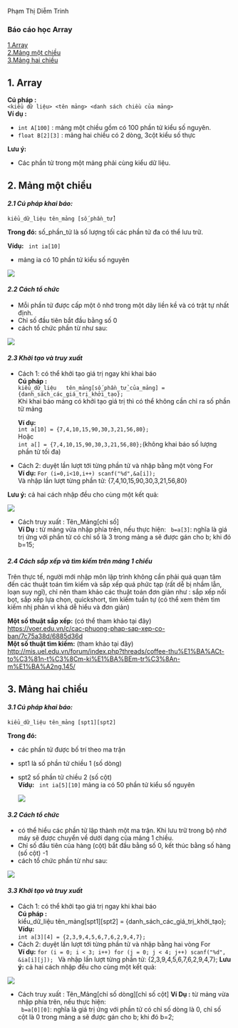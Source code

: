 Phạm Thị Diễm Trinh
### Báo cáo học Array
[1.Array](#Array)  
[2.Mảng một chiều](#motchieu)  
[3.Mảng hai chiều](#haichieu)  


<a name="Array"></a>
## 1. Array

**Cú pháp :**  
 `<kiểu dữ liệu> <tên mảng> <danh sách chiều của mảng>`  
**Ví dụ :**
- `int A[100]` : mảng một chiều gồm có 100 phần tử kiểu số nguyên.  
- `float B[2][3]` : mảng hai chiều có 2 dòng, 3cột kiểu số thực 

**Lưu ý:**
- Các phần tử trong một mảng phải cùng kiểu dữ liệu.

<a name="motchieu"></a>
## 2. Mảng một chiều
#### *2.1 Cú pháp khai báo:*  
 
 `kiểu_dữ_liệu tên_mảng [số_phần_tử]` 
 
**Trong đó:** số_phần_tử là số lượng tối các phần tử đa có thể lưu trữ.

**Vídụ:**
  ` int ia[10]`
  - mảng ia có 10 phần tử kiểu số nguyên
  
  ![](http://tuhocanninhmang.com/files/array1.png)  
  
#### *2.2 Cách tổ chức* 
 
  - Mỗi phần tử được cấp một ô nhớ trong một dãy liền kề và có trật tự nhất định. 
  - Chỉ số đầu tiên bắt đầu bằng số 0
  - cách tổ chức phần từ như sau:
  
  ![](http://tuhocanninhmang.com/files/array2.png)
  
#### *2.3 Khởi tạo và truy xuất*
- Cách 1: có thể khởi tạo giá trị ngay khi khai báo   
  **Cú pháp :**  
  `kiểu_dữ_liệu   tên_mảng[số_phần_tử_của_mảng] = {danh_sách_các_giá_trị_khởi_tạo};`   
   Khi khai báo mảng có khởi tạo giá trị thì có thể không cần chỉ ra số phần tử mảng  
  
  **Ví dụ:**  
  `int a[10] = {7,4,10,15,90,30,3,21,56,80};`  
   Hoặc  
   `int a[] = {7,4,10,15,90,30,3,21,56,80};`(không khai báo số lượng phần tử tối đa)  

- Cách 2: duyệt lần lượt tới từng phần tử và nhập bằng một vòng For  
   **Ví dụ:**
    `For (i=0,i<10,i++) scanf("%d",&a[i]);`  
     Và nhập lần lượt từng phần tử: {7,4,10,15,90,30,3,21,56,80} 
     
**Lưu ý:** cả hai cách nhập đều cho cùng một kết quả:  

![](https://sites.google.com/site/huynhtantaisd/_/rsrc/1364235526717/thuthuat/lap-trinh-c-c/mang-mang-mot-chieu/mang-mot-chieu.gif)

- Cách truy xuất : Tên_Mảng[chỉ số]  
    **Ví Dụ :** từ mảng vừa nhập phía trên, nếu thực hiện:
    ` b=a[3]`: nghĩa là giá trị ứng với phần tử có chỉ số là 3 trong mảng a sẽ được gán cho b; khi đó b=15;
  
#### *2.4 Cách sắp xếp và tìm kiếm trên mảng 1 chiều*
Trên thực tế, người mới nhập môn lập trình không cần phải quá quan tâm đến các thuật toán tìm kiếm và sắp xếp quá phức tạp (rất dễ bị nhầm lẫn, loạn suy ngĩ), chỉ nên tham khảo các thuật toán đơn giản như : sắp xếp nổi bọt, sắp xếp lựa chọn, quickshort, tìm kiếm tuần tự (có thể xem thêm tìm kiếm nhị phân vì khá dễ hiểu và đơn giản)  

**Một số thuật sắp xếp:** (có thể tham khảo tại đây)  
https://voer.edu.vn/c/cac-phuong-phap-sap-xep-co-ban/7c75a38d/6885d36d  
**Một số thuật tìm kiếm:** (tham khảo tại đây)  
http://mis.uel.edu.vn/forum/index.php?threads/coffee-thu%E1%BA%ACt-to%C3%81n-t%C3%8Cm-ki%E1%BA%BEm-tr%C3%8An-m%E1%BA%A2ng.145/

<a name="haichieu"></a>
## 3. Mảng hai chiều
#### *3.1 Cú pháp khai báo:*  
 
 `kiểu_dữ_liệu tên_mảng [spt1][spt2]`  
 
**Trong đó:** 
- các phần tử được bố trí theo ma trận
- spt1 là số phần tử chiều 1 (số dòng) 
- spt2 số phần tử chiều 2 (số cột)  
**Vídụ:**
  ` int ia[5][10]`
    mảng ia có 50 phần tử kiểu số nguyên
    
  ![](http://tuhocanninhmang.com/images/array1.png)  
  
#### *3.2 Cách tổ chức* 

  - có thể hiểu các phần tử lập thành một ma trận. Khi lưu trữ trong bộ nhớ máy sẽ được chuyển về dưới dạng của mảng 1 chiều.
  - Chỉ số đầu tiên của hàng (cột)  bắt đầu bằng số 0, kết thúc bằng số hàng (số cột) -1
  - cách tổ chức phần từ như sau:
  
  ![](https://www.stdio.vn/statics/external_data/files/pages/articles/2015/150/content/ss_2.png)
  
#### *3.3 Khởi tạo và truy xuất*
- Cách 1: có thể khởi tạo giá trị ngay khi khai báo   
 **Cú pháp :**  
  kiểu_dữ_liệu   tên_mảng[spt1][spt2] = {danh_sách_các_giá_trị_khởi_tạo};     
  **Vídụ:**  
`int a[3][4] = {2,3,9,4,5,6,7,6,2,9,4,7};`
- Cách 2: duyệt lần lượt tới từng phần tử và nhập bằng hai vòng For  
   **Ví dụ:**
  `for (i = 0; i < 3; i++)
   for (j = 0; j < 4; j++)
  scanf("%d", &ia[i][j]);
`
    Và nhập lần lượt từng phần tử: {2,3,9,4,5,6,7,6,2,9,4,7};
**Lưu ý:** cả hai cách nhập đều cho cùng một kết quả:

![](http://www.oktot.com/wp-content/uploads/2016/04/image006-5.jpg)
  
 - Cách truy xuất : Tên_Mảng[chỉ số dòng][chỉ số cột]
 **Ví Dụ :** từ mảng vừa nhập phía trên, nếu thực hiện:  
  ` b=a[0][0]`: nghĩa là giá trị ứng với phần tử có chỉ số dòng là 0, chỉ số cột là 0 trong mảng a sẽ được gán cho b; khi đó b=2;
 
